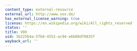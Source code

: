 ```yaml
---
content_type: external-resource
external_url: http://www.vox.de/
has_external_license_warning: true
license: https://en.wikipedia.org/wiki/All_rights_reserved
status: ''
title: VOX
uid: 3b225b4a-5fb8-4552-ac94-e6b80df0835f
wayback_url: ''
---
```

